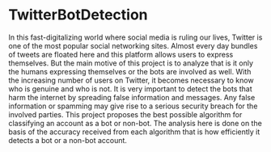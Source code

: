 # TwitterBotDetection
In this fast-digitalizing world where social media
is ruling our lives, Twitter is one of the most popular social
networking sites. Almost every day bundles of tweets are floated
here and this platform allows users to express themselves. But the
main motive of this project is to analyze that is it only the humans
expressing themselves or the bots are involved as well. With the
increasing number of users on Twitter, it becomes necessary to
know who is genuine and who is not. It is very important to detect
the bots that harm the internet by spreading false information
and messages. Any false information or spamming may give rise
to a serious security breach for the involved parties. This project
proposes the best possible algorithm for classifying an account
as a bot or non-bot. The analysis here is done on the basis of the
accuracy received from each algorithm that is how efficiently it
detects a bot or a non-bot account.

